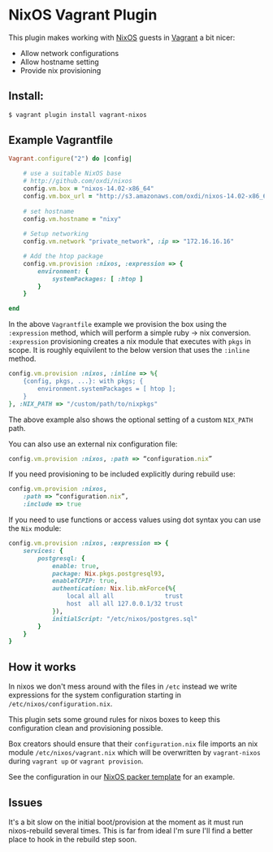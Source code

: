 # NixOS Vagrant Plugin

This plugin makes working with [NixOS](http://nixos.org) guests in [Vagrant](http://www.vagrantup.com) a bit nicer:

* Allow network configurations
* Allow hostname setting
* Provide nix provisioning

## Install:

```bash
$ vagrant plugin install vagrant-nixos
```

## Example Vagrantfile

```ruby
Vagrant.configure("2") do |config|

	# use a suitable NixOS base
	# http://github.com/oxdi/nixos
	config.vm.box = "nixos-14.02-x86_64"
	config.vm.box_url = "http://s3.amazonaws.com/oxdi/nixos-14.02-x86_64-virtualbox.box"
  	
  	# set hostname
  	config.vm.hostname = "nixy"
  
  	# Setup networking
	config.vm.network "private_network", :ip => "172.16.16.16"

	# Add the htop package
	config.vm.provision :nixos, :expression => {
		environment: {
			systemPackages: [ :htop ]
		}
	}

end
```

In the above `Vagrantfile` example we provision the box using the `:expression` method, which will perform a simple ruby -> nix conversion. `:expression` provisioning creates a nix module that executes with `pkgs` in scope. It is roughly equivilent to the below version that uses the `:inline` method.

```ruby
config.vm.provision :nixos, :inline => %{
	{config, pkgs, ...}: with pkgs; {
		environment.systemPackages = [ htop ];
	}
}, :NIX_PATH => "/custom/path/to/nixpkgs"
```

The above example also shows the optional setting of a custom `NIX_PATH` path.

You can also use an external nix configuration file:

```ruby
config.vm.provision :nixos, :path => “configuration.nix”
```

If you need provisioning to be included explicitly during rebuild use:

```ruby
config.vm.provision :nixos,
	:path => “configuration.nix”,
	:include => true
```

If you need to use functions or access values using dot syntax you can use the `Nix` module:

```ruby
config.vm.provision :nixos, :expression => {
	services: {
		postgresql: {
			enable: true,
			package: Nix.pkgs.postgresql93,
			enableTCPIP: true,
			authentication: Nix.lib.mkForce(%{
				local all all              trust
				host  all all 127.0.0.1/32 trust
			}),
			initialScript: "/etc/nixos/postgres.sql"
		}
	}
}	
```


## How it works

In nixos we don't mess around with the files in `/etc` instead we write expressions for the system configuration starting in `/etc/nixos/configuration.nix`.

This plugin sets some ground rules for nixos boxes to keep this configuration clean and provisioning possible.

Box creators should ensure that their `configuration.nix` file imports an nix module `/etc/nixos/vagrant.nix` which will be overwritten by `vagrant-nixos` during `vagrant up` or `vagrant provision`.

See the configuration in our [NixOS packer template](http://github.com/oxdi/nixos) for an example.

## Issues

It's a bit slow on the initial boot/provision at the moment as it must run nixos-rebuild several times. This is far from ideal I'm sure I'll find a better place to hook in the rebuild step soon.

